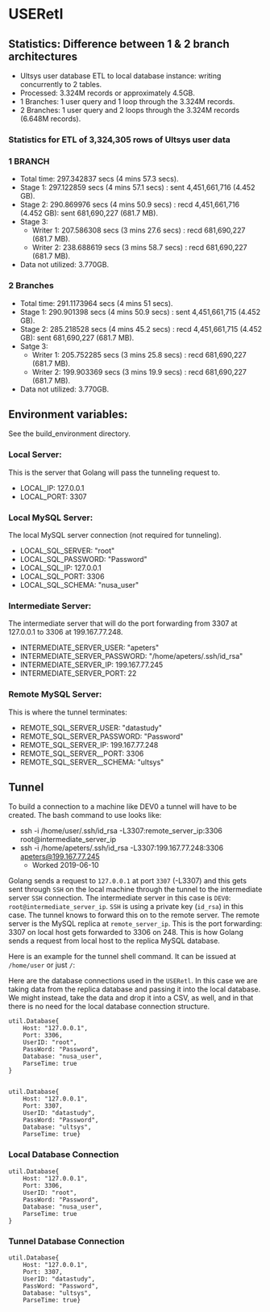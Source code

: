 # USERetl

## Statistics: Difference between 1 & 2 branch architectures

- Ultsys user database ETL to local database instance: writing concurrently to 2 tables.
- Processed: 3.324M records or approximately 4.5GB.
- 1 Branches: 1 user query and 1 loop through the 3.324M records. 
- 2 Branches: 1 user query and 2 loops through the 3.324M records (6.648M records).

### Statistics for ETL of 3,324,305 rows of Ultsys user data

### 1 BRANCH

- Total time: 297.342837 secs (4 mins 57.3 secs).
- Stage 1: 297.122859 secs (4 mins 57.1 secs) : sent 4,451,661,716 (4.452 GB).
- Stage 2: 290.869976 secs (4 mins 50.9 secs) : recd 4,451,661,716 (4.452 GB): sent 681,690,227 (681.7 MB).
- Stage 3:
    - Writer 1: 207.586308 secs (3 mins 27.6 secs) : recd 681,690,227 (681.7 MB).
    - Writer 2: 238.688619 secs (3 mins 58.7 secs) : recd 681,690,227 (681.7 MB).
- Data not utilized: 3.770GB.

### 2 Branches

- Total time: 291.1173964 secs (4 mins 51 secs).
- Stage 1: 290.901398 secs (4 mins 50.9 secs) : sent 4,451,661,715 (4.452 GB).
- Stage 2: 285.218528 secs (4 mins 45.2 secs) : recd 4,451,661,715 (4.452 GB): sent 681,690,227 (681.7 MB).
- Satge 3:
    - Writer 1: 205.752285 secs (3 mins 25.8 secs) : recd 681,690,227 (681.7 MB).
    - Writer 2: 199.903369 secs (3 mins 19.9 secs) : recd 681,690,227 (681.7 MB).
- Data not utilized: 3.770GB.

## Environment variables:

See the build_environment directory.

### Local Server: 

This is the server that Golang will pass the tunneling request to.

- LOCAL_IP: 127.0.0.1
- LOCAL_PORT: 3307

### Local MySQL Server:

The local MySQL server connection (not required for tunneling).

- LOCAL_SQL_SERVER: "root"
- LOCAL_SQL_PASSWORD: "Password" 
- LOCAL_SQL_IP: 127.0.0.1
- LOCAL_SQL_PORT: 3306
- LOCAL_SQL_SCHEMA: "nusa_user"

### Intermediate Server:

The intermediate server that will do the port forwarding from 3307 at 127.0.0.1 
to 3306 at 199.167.77.248.

- INTERMEDIATE_SERVER_USER: "apeters"
- INTERMEDIATE_SERVER_PASSWORD: "/home/apeters/.ssh/id_rsa" 
- INTERMEDIATE_SERVER_IP: 199.167.77.245
- INTERMEDIATE_SERVER_PORT: 22

### Remote MySQL Server:

This is where the tunnel terminates:

- REMOTE_SQL_SERVER_USER: "datastudy"
- REMOTE_SQL_SERVER_PASSWORD: "Password" 
- REMOTE_SQL_SERVER_IP: 199.167.77.248
- REMOTE_SQL_SERVER__PORT: 3306
- REMOTE_SQL_SERVER__SCHEMA: "ultsys"

## Tunnel

To build a connection to a machine like DEV0 a tunnel will have to be created. 
The bash command to use looks like:

- ssh -i /home/user/.ssh/id_rsa -L3307:remote_server_ip:3306 root@intermediate_server_ip
- ssh -i /home/apeters/.ssh/id_rsa -L3307:199.167.77.248:3306 apeters@199.167.77.245
    - Worked 2019-06-10

Golang sends a request to `127.0.0.1` at port `3307` (-L3307) and this gets sent 
through `SSH` on the local machine through the tunnel to the intermediate server 
`SSH` connection. The intermediate server in this case is 
`DEV0`: `root@intermediate_server_ip`. `SSH` is using a private key (`id_rsa`) 
in this case. The tunnel knows to forward this on to the remote server. The 
remote server is the MySQL replica at  `remote_server_ip`. This is the port 
forwarding: 3307 on local host gets forwarded to 3306 on 248. This is how Golang 
sends a request from local host to the replica MySQL database.

Here is an example for the tunnel shell command. It can be issued at `/home/user`
 or just `/`:

Here are the database connections used in the `USERetl`. In this case we are 
taking data from the replica database and passing it into the local database. 
We might instead, take the data and drop it into a CSV, as well, and in that 
there is no need for the local database connection structure.

```
util.Database{
    Host: "127.0.0.1",
    Port: 3306,
    UserID: "root",
    PassWord: "Password",
    Database: "nusa_user",
    ParseTime: true
}


util.Database{
    Host: "127.0.0.1",
    Port: 3307,
    UserID: "datastudy",
    PassWord: "Password",
    Database: "ultsys",
    ParseTime: true}

```

### Local Database Connection
```
util.Database{
    Host: "127.0.0.1",
    Port: 3306,
    UserID: "root",
    PassWord: "Password",
    Database: "nusa_user",
    ParseTime: true
}
```

### Tunnel Database Connection
```
util.Database{
    Host: "127.0.0.1",
    Port: 3307,
    UserID: "datastudy",
    PassWord: "Password",
    Database: "ultsys",
    ParseTime: true}

```
